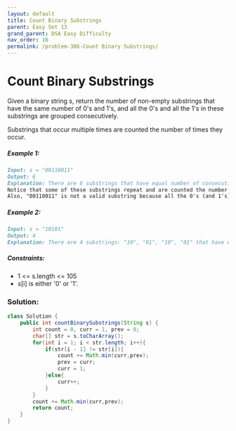 ```yaml
---
layout: default
title: Count Binary Substrings
parent: Easy Set 13
grand_parent: DSA Easy Difficulty
nav_order: 16
permalink: /problem-386-Count Binary Substrings/
---
```

# Count Binary Substrings
Given a binary string s, return the number of non-empty substrings that have the same number of 0's and 1's, and all the 0's and all the 1's in these substrings are grouped consecutively.

Substrings that occur multiple times are counted the number of times they occur.

##### Example 1:
```markdown
Input: s = "00110011"
Output: 6
Explanation: There are 6 substrings that have equal number of consecutive 1's and 0's: "0011", "01", "1100", "10", "0011", and "01".
Notice that some of these substrings repeat and are counted the number of times they occur.
Also, "00110011" is not a valid substring because all the 0's (and 1's) are not grouped together.
```
##### Example 2:
```markdown
Input: s = "10101"
Output: 4
Explanation: There are 4 substrings: "10", "01", "10", "01" that have equal number of consecutive 1's and 0's.
```
##### Constraints:
* 1 <= s.length <= 105
* s[i] is either '0' or '1'.

### Solution:
```java
class Solution {
    public int countBinarySubstrings(String s) {
        int count = 0, curr = 1, prev = 0;
        char[] str = s.toCharArray();
        for(int i = 1; i < str.length; i++){
            if(str[i - 1] != str[i]){
                count += Math.min(curr,prev);
                prev = curr;
                curr = 1;
            }else{
                curr++;
            }
        }
        count += Math.min(curr,prev);
        return count;
    }
}
```